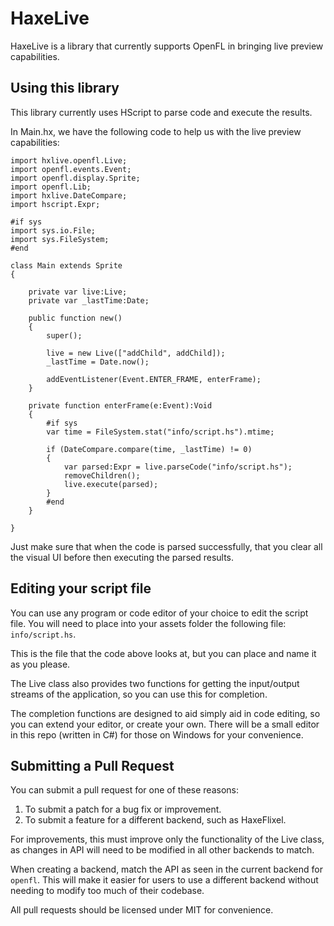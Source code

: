 # HaxeLive
HaxeLive is a library that currently supports OpenFL in bringing live preview capabilities.

## Using this library
This library currently uses HScript to parse code and execute the results.

In Main.hx, we have the following code to help us with the live preview capabilities:
    
    import hxlive.openfl.Live;
    import openfl.events.Event;
    import openfl.display.Sprite;
    import openfl.Lib;
    import hxlive.DateCompare;
    import hscript.Expr;

    #if sys
    import sys.io.File;
    import sys.FileSystem;
    #end

    class Main extends Sprite
    {

        private var live:Live;
        private var _lastTime:Date;
        
        public function new()
        {
            super();
            
            live = new Live(["addChild", addChild]);
            _lastTime = Date.now();
            
            addEventListener(Event.ENTER_FRAME, enterFrame);
        }
        
        private function enterFrame(e:Event):Void 
        {
            #if sys
            var time = FileSystem.stat("info/script.hs").mtime;
            
            if (DateCompare.compare(time, _lastTime) != 0)
            {
                var parsed:Expr = live.parseCode("info/script.hs");
                removeChildren();
                live.execute(parsed);
            }
            #end
        }

    }

Just make sure that when the code is parsed successfully, that you clear all the visual UI before then executing the parsed results.

## Editing your script file
You can use any program or code editor of your choice to edit the script file. You will need to place into your assets folder the following file: `info/script.hs`.

This is the file that the code above looks at, but you can place and name it as you please.

The Live class also provides two functions for getting the input/output streams of the application, so you can use this for completion.

The completion functions are designed to aid simply aid in code editing, so you can extend your editor, or create your own. There will be a small editor in this repo (written in C#) for those on Windows for your convenience.

## Submitting a Pull Request
You can submit a pull request for one of these reasons:
    
 1. To submit a patch for a bug fix or improvement.
 2. To submit a feature for a different backend, such as HaxeFlixel.

For improvements, this must improve only the functionality of the Live class, as changes in API will need to be modified in all other backends to match.

When creating a backend, match the API as seen in the current backend for `openfl`. This will make it easier for users to use a different backend without needing to modify too much of their codebase.

All pull requests should be licensed under MIT for convenience.